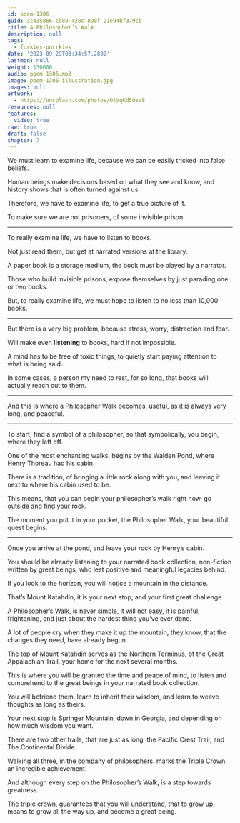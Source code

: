 ```yaml
---
id: poem-1306
guid: 3c435866-ce89-428c-890f-21e94bf379cb
title: A Philosopher’s Walk
description: null
tags:
  - furkies-purrkies
date: '2023-09-29T03:34:57.288Z'
lastmod: null
weight: 130600
audio: poem-1306.mp3
image: poem-1306-illustration.jpg
images: null
artwork:
  - https://unsplash.com/photos/OlVqKd5Oza8
resources: null
features:
  video: true
raw: true
draft: false
chapter: 7
---
```


We must learn to examine life,
because we can be easily tricked into false beliefs.

Human beings make decisions based on what they see and know,
and history shows that is often turned against us.

Therefore, we have to examine life,
to get a true picture of it.

To make sure we are not prisoners,
of some invisible prison.

---

To really examine life,
we have to listen to books.

Not just read them,
but get at narrated versions at the library.

A paper book is a storage medium,
the book must be played by a narrator.

Those who build invisible prisons,
expose themselves by just parading one or two books.

But, to really examine life,
we must hope to listen to no less than 10,000 books.

---

But there is a very big problem,
because stress, worry, distraction and fear.

Will make even __listening__ to books,
hard if not impossible.

A mind has to be free of toxic things,
to quietly start paying attention to what is being said.

In some cases, a person my need to rest,
for so long, that books will actually reach out to them.

---

And this is where a Philosopher Walk becomes,
useful, as it is always very long, and peaceful.

---

To start, find a symbol of a philosopher,
so that symbolically, you begin, where they left off.

One of the most enchanting walks,
begins by the Walden Pond, where Henry Thoreau had his cabin.

There is a tradition, of bringing a little rock along with you,
and leaving it next to where his cabin used to be.

This means, that you can begin your philosopher’s walk right now,
go outside and find your rock.

The moment you put it in your pocket,
the Philosopher Walk, your beautiful quest begins.

---

Once you arrive at the pond,
and leave your rock by Henry’s cabin.

You should be already listening to your narrated book collection,
non-fiction written by great beings, who lest positive and meaningful legacies behind.

If you look to the horizon,
you will notice a mountain in the distance.

That’s Mount Katahdin,
it is your next stop, and your first great challenge.

A Philosopher’s Walk, is never simple, it will not easy,
it is painful, frightening, and just about the hardest thing you’ve ever done.

A lot of people cry when they make it up the mountain,
they know, that the changes they need, have already begun.

The top of Mount Katahdin serves as the Northern Terminus,
of the Great Appalachian Trail, your home for the next several months.

This is where you will be granted the time and peace of mind,
to listen and comprehend to the great beings in your narrated book collection.

You will befriend them, learn to inherit their wisdom,
and learn to weave thoughts as long as theirs.

Your next stop is Springer Mountain,
down in Georgia, and depending on how much wisdom you want.

There are two other trails, that are just as long,
the Pacific Crest Trail, and The Continental Divide.

Walking all three, in the company of philosophers,
marks the Triple Crown, an incredible achievement.

And although every step on the Philosopher’s Walk,
is a step towards greatness.

The triple crown, guarantees that you will understand,
that  to grow up, means to grow all the way up, and become a great being.
